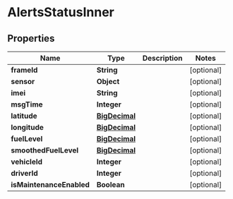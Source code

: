 # AlertsStatusInner

## Properties
Name | Type | Description | Notes
------------ | ------------- | ------------- | -------------
**frameId** | **String** |  |  [optional]
**sensor** | **Object** |  |  [optional]
**imei** | **String** |  |  [optional]
**msgTime** | **Integer** |  |  [optional]
**latitude** | [**BigDecimal**](BigDecimal.md) |  |  [optional]
**longitude** | [**BigDecimal**](BigDecimal.md) |  |  [optional]
**fuelLevel** | [**BigDecimal**](BigDecimal.md) |  |  [optional]
**smoothedFuelLevel** | [**BigDecimal**](BigDecimal.md) |  |  [optional]
**vehicleId** | **Integer** |  |  [optional]
**driverId** | **Integer** |  |  [optional]
**isMaintenanceEnabled** | **Boolean** |  |  [optional]

